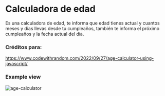 # Calculadora de edad
Es una calculadora de edad, te informa que edad tienes actual y cuantos meses y dias llevas desde tu cumpleaños, también te informa el próximo cumpleaños y la fecha actual del día.


### Créditos para:
https://www.codewithrandom.com/2022/09/27/age-calculator-using-javascript/

### Example view
![age-calculator](https://user-images.githubusercontent.com/21269129/216328030-170556ef-a99f-4668-a23b-6a909cf030c8.png)
